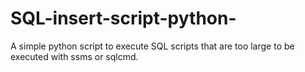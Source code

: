 # SQL-insert-script-python-
A simple python script to execute SQL scripts that are too large to be executed with ssms or sqlcmd.
